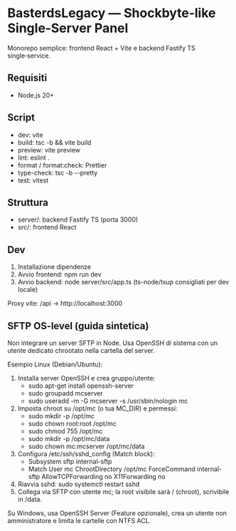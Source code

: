 # BasterdsLegacy — Shockbyte‑like Single‑Server Panel

Monorepo semplice: frontend React + Vite e backend Fastify TS single‑service.

## Requisiti

- Node.js 20+

## Script

- dev: vite
- build: tsc -b && vite build
- preview: vite preview
- lint: eslint .
- format / format:check: Prettier
- type-check: tsc -b --pretty
- test: vitest

## Struttura

- server/: backend Fastify TS (porta 3000)
- src/: frontend React

## Dev

1. Installazione dipendenze
2. Avvio frontend: npm run dev
3. Avvio backend: node server/src/app.ts (ts-node/tsup consigliati per dev locale)

Proxy vite: /api → http://localhost:3000

## SFTP OS‑level (guida sintetica)

Non integrare un server SFTP in Node. Usa OpenSSH di sistema con un utente dedicato chrootato nella cartella del server.

Esempio Linux (Debian/Ubuntu):

1) Installa server OpenSSH e crea gruppo/utente:
	- sudo apt-get install openssh-server
	- sudo groupadd mcserver
	- sudo useradd -m -G mcserver -s /usr/sbin/nologin mc
2) Imposta chroot su /opt/mc (o tua MC_DIR) e permessi:
	- sudo mkdir -p /opt/mc
	- sudo chown root:root /opt/mc
	- sudo chmod 755 /opt/mc
	- sudo mkdir -p /opt/mc/data
	- sudo chown mc:mcserver /opt/mc/data
3) Configura /etc/ssh/sshd_config (Match block):
	- Subsystem sftp internal-sftp
	- Match User mc
	  ChrootDirectory /opt/mc
	  ForceCommand internal-sftp
	  AllowTCPForwarding no
	  X11Forwarding no
4) Riavvia sshd: sudo systemctl restart sshd
5) Collega via SFTP con utente mc; la root visibile sarà / (chroot), scrivibile in /data.

Su Windows, usa OpenSSH Server (Feature opzionale), crea un utente non amministratore e limita le cartelle con NTFS ACL.
